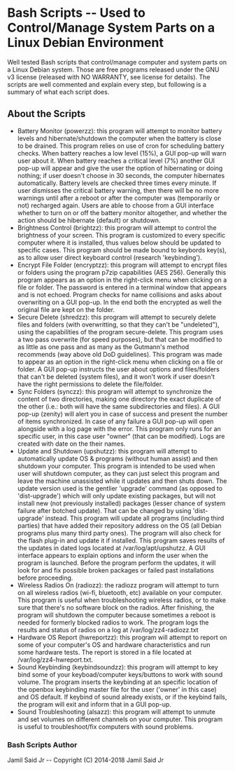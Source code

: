 # Bash Scripts -- Used to Control/Manage System Parts on a Linux Debian Environment
Well tested Bash scripts that control/manage computer and system parts on a Linux Debian system. Those are free programs released under the GNU v3 license (released with NO WARRANTY, see license for details). The scripts are well commented and explain every step, but following is a summary of what each script does.

## About the Scripts
* Battery Monitor (powerzz): this program will attempt to monitor battery levels and hibernate/shutdown the computer when the battery is close to be drained. This program relies on use of cron for scheduling battery checks. When battery reaches a low level (15%), a GUI pop-up will warn user about it. When battery reaches a critical level (7%) another GUI pop-up will appear and give the user the option of hibernating or doing nothing; if user doesn't choose in 30 seconds, the computer hibernates automatically. Battery levels are checked three times every minute. If user dismisses the critical battery warning, then there will be no more warnings until after a reboot or after the computer was (temporarily or not) recharged again. Users are able to choose from a GUI interface whether to turn on or off the battery monitor altogether, and whether the action should be hibernate (default) or shutdown.
* Brightness Control (brightzz): this program will attempt to control the brightness of your screen. This program is customized to every specific computer where it is installed, thus values below should be updated to specific cases. This program should be made bound to keybords key(s), as to allow user direct keyboard control (research 'keybinding').
* Encrypt File Folder (encryptzz): this program will attempt to encrypt files or folders using the program p7zip capabilities (AES 256). Generally this program appears as an option in the right-click menu when clicking on a file or folder. The password is entered in a terminal window that appears and is not echoed. Program checks for name collisions and asks about overwriting on a GUI pop-up. In the end both the encrypted as well the original file are kept on the folder.
* Secure Delete (shredzz): this program will attempt to securely delete files and folders (with overwritting, so that they can't be "undeleted"), using the capabilities of the program secure-delete. This program uses a two pass overwrite (for speed purposes), but that can be modified to as little as one pass and as many as the Gutmann's method recommends (way above old DoD guidelines). This program was made to appear as an option in the right-click menu when clicking on a file or folder. A GUI pop-up instructs the user about options and files/folders that can't be deleted (system files), and it won't work if user doesn't have the right permissions to delete the file/folder.
* Sync Folders (synczz): this program will attempt to synchronize the content of two directories, making one directory the exact duplicate of the other (i.e.: both will have the same subdirectories and files). A GUI pop-up (zenity) will alert you in case of success and present the number of items synchronized. In case of any failure a GUI pop-up will open alongside with a log page with the error. This program only runs for an specific user, in this case user "owner" (that can be modified). Logs are created with date on the their names.
* Update and Shutdown (upshutzz): this program will attempt to automatically update OS & programs (without human assist) and then shutdown your computer. This program is intended to be used when user will shutdown computer, as they can just select this program and leave the machine unassisted while it updates and then shuts down. The update version used is the gentlier 'upgrade' command (as opposed to 'dist-upgrade') which will only update existing packages, but will not install new (not previously installed) packages (lesser chance of system failure after botched update). That can be changed by using 'dist-upgrade' instead. This program will update all programs (including third parties) that have added their repository address on the OS (all Debian programs plus many third party ones). The program will also check for the flash plug-in and update it if installed. This program saves results of the updates in dated logs located at /var/log/apt/upshutzz. A GUI interface appears to explain options and inform the user when the program is launched. Before the program perform the updates, it will look for and fix possible broken packages or failed past installations before proceeding.
* Wireless Radios On (radiozz): the radiozz program will attempt to turn on all wireless radios (wi-fi, bluetooth, etc) available on your computer. This program is useful when troubleshooting wireless radios, or to make sure that there's no software block on the radios. After finishing, the program will shutdown the computer because sometimes a reboot is needed for formerly blocked radios to work. The program logs the results and status of radios on a log at /var/log/zz4-radiozz.txt
* Hardware OS Report (hwreportzz): this program will attempt to report on some of your computer's OS and hardware characteristics and run some hardware tests. The report is stored in a file located at /var/log/zz4-hwreport.txt.
* Sound Keybinding (keybindsoundzz): this program will attempt to key bind some of your keyboad/computer keys/buttons to work with sound volume. The program inserts the keybinding at an specific location of the openbox keybinding master file for the user ('owner' in this case) and OS default. If keybind of sound already exists, or if the keybind fails, the program will exit and inform that in a GUI pop-up.
* Sound Troubleshooting (alsazz): this program will attempt to unmute and set volumes on different channels on your computer. This program is useful to troubleshoot/fix computers with sound problems.

### Bash Scripts Author
Jamil Said Jr -- Copyright (C) 2014-2018 Jamil Said Jr
